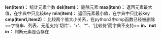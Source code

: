 **len(item)：** 统计元素个数
**del(item)：** 删除元素
**max(item)：** 返回元素最大值，在字典中只比较key
**min(item)：** 返回元素最小值，在字典中只比较key
**cmp(item1,item2)：** 比较两个值大小关系，在python3中cmp函数已经被删除
==字符串、列表、元组支持'切片'、'+'、'*'、'比较符'而字典不支持==
**in、not in：** 判断元素是否存在